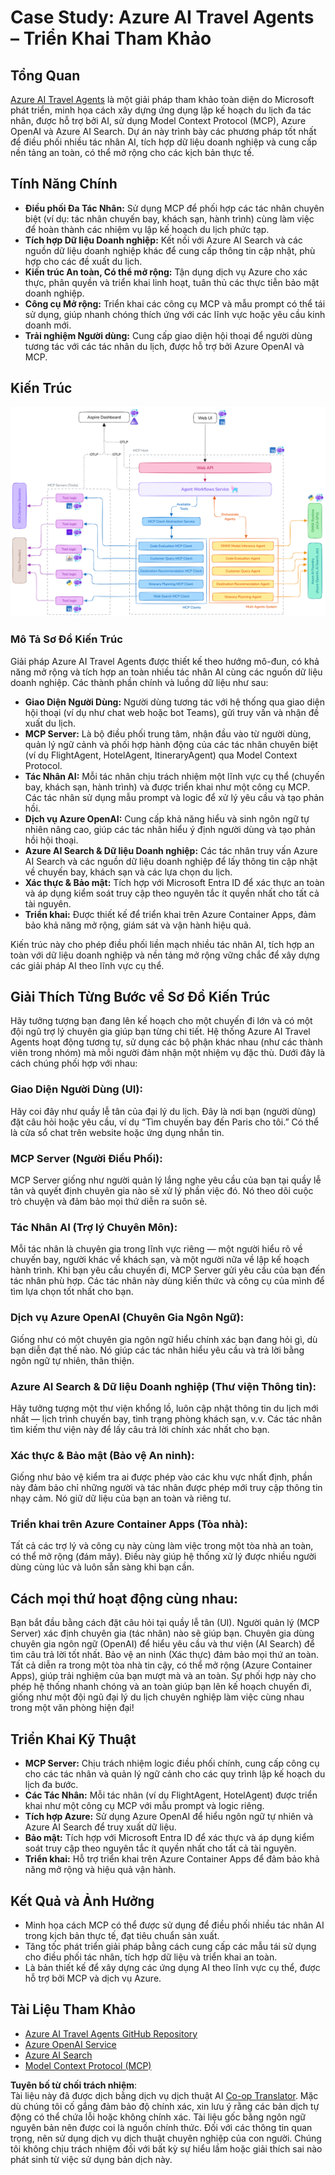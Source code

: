 <!--
CO_OP_TRANSLATOR_METADATA:
{
  "original_hash": "4d3415b9d2bf58bc69be07f945a69e07",
  "translation_date": "2025-05-20T23:41:26+00:00",
  "source_file": "09-CaseStudy/README.md",
  "language_code": "vi"
}
-->
# Case Study: Azure AI Travel Agents – Triển Khai Tham Khảo

## Tổng Quan

[Azure AI Travel Agents](https://github.com/Azure-Samples/azure-ai-travel-agents) là một giải pháp tham khảo toàn diện do Microsoft phát triển, minh họa cách xây dựng ứng dụng lập kế hoạch du lịch đa tác nhân, được hỗ trợ bởi AI, sử dụng Model Context Protocol (MCP), Azure OpenAI và Azure AI Search. Dự án này trình bày các phương pháp tốt nhất để điều phối nhiều tác nhân AI, tích hợp dữ liệu doanh nghiệp và cung cấp nền tảng an toàn, có thể mở rộng cho các kịch bản thực tế.

## Tính Năng Chính
- **Điều phối Đa Tác Nhân:** Sử dụng MCP để phối hợp các tác nhân chuyên biệt (ví dụ: tác nhân chuyến bay, khách sạn, hành trình) cùng làm việc để hoàn thành các nhiệm vụ lập kế hoạch du lịch phức tạp.
- **Tích hợp Dữ liệu Doanh nghiệp:** Kết nối với Azure AI Search và các nguồn dữ liệu doanh nghiệp khác để cung cấp thông tin cập nhật, phù hợp cho các đề xuất du lịch.
- **Kiến trúc An toàn, Có thể mở rộng:** Tận dụng dịch vụ Azure cho xác thực, phân quyền và triển khai linh hoạt, tuân thủ các thực tiễn bảo mật doanh nghiệp.
- **Công cụ Mở rộng:** Triển khai các công cụ MCP và mẫu prompt có thể tái sử dụng, giúp nhanh chóng thích ứng với các lĩnh vực hoặc yêu cầu kinh doanh mới.
- **Trải nghiệm Người dùng:** Cung cấp giao diện hội thoại để người dùng tương tác với các tác nhân du lịch, được hỗ trợ bởi Azure OpenAI và MCP.

## Kiến Trúc
![Architecture](https://raw.githubusercontent.com/Azure-Samples/azure-ai-travel-agents/main/docs/ai-travel-agents-architecture-diagram.png)

### Mô Tả Sơ Đồ Kiến Trúc

Giải pháp Azure AI Travel Agents được thiết kế theo hướng mô-đun, có khả năng mở rộng và tích hợp an toàn nhiều tác nhân AI cùng các nguồn dữ liệu doanh nghiệp. Các thành phần chính và luồng dữ liệu như sau:

- **Giao Diện Người Dùng:** Người dùng tương tác với hệ thống qua giao diện hội thoại (ví dụ như chat web hoặc bot Teams), gửi truy vấn và nhận đề xuất du lịch.
- **MCP Server:** Là bộ điều phối trung tâm, nhận đầu vào từ người dùng, quản lý ngữ cảnh và phối hợp hành động của các tác nhân chuyên biệt (ví dụ FlightAgent, HotelAgent, ItineraryAgent) qua Model Context Protocol.
- **Tác Nhân AI:** Mỗi tác nhân chịu trách nhiệm một lĩnh vực cụ thể (chuyến bay, khách sạn, hành trình) và được triển khai như một công cụ MCP. Các tác nhân sử dụng mẫu prompt và logic để xử lý yêu cầu và tạo phản hồi.
- **Dịch vụ Azure OpenAI:** Cung cấp khả năng hiểu và sinh ngôn ngữ tự nhiên nâng cao, giúp các tác nhân hiểu ý định người dùng và tạo phản hồi hội thoại.
- **Azure AI Search & Dữ liệu Doanh nghiệp:** Các tác nhân truy vấn Azure AI Search và các nguồn dữ liệu doanh nghiệp để lấy thông tin cập nhật về chuyến bay, khách sạn và các lựa chọn du lịch.
- **Xác thực & Bảo mật:** Tích hợp với Microsoft Entra ID để xác thực an toàn và áp dụng kiểm soát truy cập theo nguyên tắc ít quyền nhất cho tất cả tài nguyên.
- **Triển khai:** Được thiết kế để triển khai trên Azure Container Apps, đảm bảo khả năng mở rộng, giám sát và vận hành hiệu quả.

Kiến trúc này cho phép điều phối liền mạch nhiều tác nhân AI, tích hợp an toàn với dữ liệu doanh nghiệp và nền tảng mở rộng vững chắc để xây dựng các giải pháp AI theo lĩnh vực cụ thể.

## Giải Thích Từng Bước về Sơ Đồ Kiến Trúc
Hãy tưởng tượng bạn đang lên kế hoạch cho một chuyến đi lớn và có một đội ngũ trợ lý chuyên gia giúp bạn từng chi tiết. Hệ thống Azure AI Travel Agents hoạt động tương tự, sử dụng các bộ phận khác nhau (như các thành viên trong nhóm) mà mỗi người đảm nhận một nhiệm vụ đặc thù. Dưới đây là cách chúng phối hợp với nhau:

### Giao Diện Người Dùng (UI):
Hãy coi đây như quầy lễ tân của đại lý du lịch. Đây là nơi bạn (người dùng) đặt câu hỏi hoặc yêu cầu, ví dụ “Tìm chuyến bay đến Paris cho tôi.” Có thể là cửa sổ chat trên website hoặc ứng dụng nhắn tin.

### MCP Server (Người Điều Phối):
MCP Server giống như người quản lý lắng nghe yêu cầu của bạn tại quầy lễ tân và quyết định chuyên gia nào sẽ xử lý phần việc đó. Nó theo dõi cuộc trò chuyện và đảm bảo mọi thứ diễn ra suôn sẻ.

### Tác Nhân AI (Trợ lý Chuyên Môn):
Mỗi tác nhân là chuyên gia trong lĩnh vực riêng — một người hiểu rõ về chuyến bay, người khác về khách sạn, và một người nữa về lập kế hoạch hành trình. Khi bạn yêu cầu chuyến đi, MCP Server gửi yêu cầu của bạn đến tác nhân phù hợp. Các tác nhân này dùng kiến thức và công cụ của mình để tìm lựa chọn tốt nhất cho bạn.

### Dịch vụ Azure OpenAI (Chuyên Gia Ngôn Ngữ):
Giống như có một chuyên gia ngôn ngữ hiểu chính xác bạn đang hỏi gì, dù bạn diễn đạt thế nào. Nó giúp các tác nhân hiểu yêu cầu và trả lời bằng ngôn ngữ tự nhiên, thân thiện.

### Azure AI Search & Dữ liệu Doanh nghiệp (Thư viện Thông tin):
Hãy tưởng tượng một thư viện khổng lồ, luôn cập nhật thông tin du lịch mới nhất — lịch trình chuyến bay, tình trạng phòng khách sạn, v.v. Các tác nhân tìm kiếm thư viện này để lấy câu trả lời chính xác nhất cho bạn.

### Xác thực & Bảo mật (Bảo vệ An ninh):
Giống như bảo vệ kiểm tra ai được phép vào các khu vực nhất định, phần này đảm bảo chỉ những người và tác nhân được phép mới truy cập thông tin nhạy cảm. Nó giữ dữ liệu của bạn an toàn và riêng tư.

### Triển khai trên Azure Container Apps (Tòa nhà):
Tất cả các trợ lý và công cụ này cùng làm việc trong một tòa nhà an toàn, có thể mở rộng (đám mây). Điều này giúp hệ thống xử lý được nhiều người dùng cùng lúc và luôn sẵn sàng khi bạn cần.

## Cách mọi thứ hoạt động cùng nhau:

Bạn bắt đầu bằng cách đặt câu hỏi tại quầy lễ tân (UI).
Người quản lý (MCP Server) xác định chuyên gia (tác nhân) nào sẽ giúp bạn.
Chuyên gia dùng chuyên gia ngôn ngữ (OpenAI) để hiểu yêu cầu và thư viện (AI Search) để tìm câu trả lời tốt nhất.
Bảo vệ an ninh (Xác thực) đảm bảo mọi thứ an toàn.
Tất cả diễn ra trong một tòa nhà tin cậy, có thể mở rộng (Azure Container Apps), giúp trải nghiệm của bạn mượt mà và an toàn.
Sự phối hợp này cho phép hệ thống nhanh chóng và an toàn giúp bạn lên kế hoạch chuyến đi, giống như một đội ngũ đại lý du lịch chuyên nghiệp làm việc cùng nhau trong một văn phòng hiện đại!

## Triển Khai Kỹ Thuật
- **MCP Server:** Chịu trách nhiệm logic điều phối chính, cung cấp công cụ cho các tác nhân và quản lý ngữ cảnh cho các quy trình lập kế hoạch du lịch đa bước.
- **Các Tác Nhân:** Mỗi tác nhân (ví dụ FlightAgent, HotelAgent) được triển khai như một công cụ MCP với mẫu prompt và logic riêng.
- **Tích hợp Azure:** Sử dụng Azure OpenAI để hiểu ngôn ngữ tự nhiên và Azure AI Search để truy xuất dữ liệu.
- **Bảo mật:** Tích hợp với Microsoft Entra ID để xác thực và áp dụng kiểm soát truy cập theo nguyên tắc ít quyền nhất cho tất cả tài nguyên.
- **Triển khai:** Hỗ trợ triển khai trên Azure Container Apps để đảm bảo khả năng mở rộng và hiệu quả vận hành.

## Kết Quả và Ảnh Hưởng
- Minh họa cách MCP có thể được sử dụng để điều phối nhiều tác nhân AI trong kịch bản thực tế, đạt tiêu chuẩn sản xuất.
- Tăng tốc phát triển giải pháp bằng cách cung cấp các mẫu tái sử dụng cho điều phối tác nhân, tích hợp dữ liệu và triển khai an toàn.
- Là bản thiết kế để xây dựng các ứng dụng AI theo lĩnh vực cụ thể, được hỗ trợ bởi MCP và dịch vụ Azure.

## Tài Liệu Tham Khảo
- [Azure AI Travel Agents GitHub Repository](https://github.com/Azure-Samples/azure-ai-travel-agents)
- [Azure OpenAI Service](https://azure.microsoft.com/en-us/products/ai-services/openai-service/)
- [Azure AI Search](https://azure.microsoft.com/en-us/products/ai-services/ai-search/)
- [Model Context Protocol (MCP)](https://modelcontextprotocol.io/)

**Tuyên bố từ chối trách nhiệm**:  
Tài liệu này đã được dịch bằng dịch vụ dịch thuật AI [Co-op Translator](https://github.com/Azure/co-op-translator). Mặc dù chúng tôi cố gắng đảm bảo độ chính xác, xin lưu ý rằng các bản dịch tự động có thể chứa lỗi hoặc không chính xác. Tài liệu gốc bằng ngôn ngữ nguyên bản nên được coi là nguồn chính thức. Đối với các thông tin quan trọng, nên sử dụng dịch vụ dịch thuật chuyên nghiệp của con người. Chúng tôi không chịu trách nhiệm đối với bất kỳ sự hiểu lầm hoặc giải thích sai nào phát sinh từ việc sử dụng bản dịch này.
